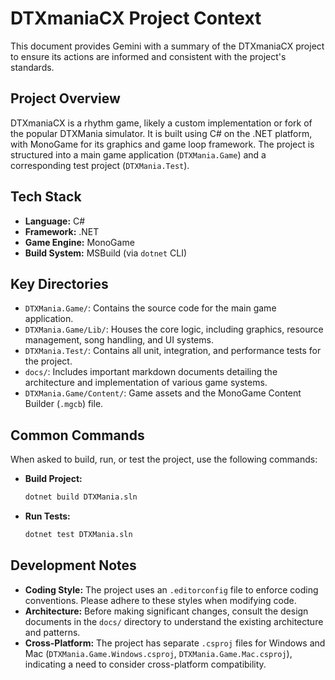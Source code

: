 # DTXmaniaCX Project Context

This document provides Gemini with a summary of the DTXmaniaCX project to ensure its actions are informed and consistent with the project's standards.

## Project Overview

DTXmaniaCX is a rhythm game, likely a custom implementation or fork of the popular DTXMania simulator. It is built using C# on the .NET platform, with MonoGame for its graphics and game loop framework. The project is structured into a main game application (`DTXMania.Game`) and a corresponding test project (`DTXMania.Test`).

## Tech Stack

- **Language:** C#
- **Framework:** .NET
- **Game Engine:** MonoGame
- **Build System:** MSBuild (via `dotnet` CLI)

## Key Directories

- `DTXMania.Game/`: Contains the source code for the main game application.
- `DTXMania.Game/Lib/`: Houses the core logic, including graphics, resource management, song handling, and UI systems.
- `DTXMania.Test/`: Contains all unit, integration, and performance tests for the project.
- `docs/`: Includes important markdown documents detailing the architecture and implementation of various game systems.
- `DTXMania.Game/Content/`: Game assets and the MonoGame Content Builder (`.mgcb`) file.

## Common Commands

When asked to build, run, or test the project, use the following commands:

- **Build Project:**
  ```bash
  dotnet build DTXMania.sln
  ```
- **Run Tests:**
  ```bash
  dotnet test DTXMania.sln
  ```

## Development Notes

- **Coding Style:** The project uses an `.editorconfig` file to enforce coding conventions. Please adhere to these styles when modifying code.
- **Architecture:** Before making significant changes, consult the design documents in the `docs/` directory to understand the existing architecture and patterns.
- **Cross-Platform:** The project has separate `.csproj` files for Windows and Mac (`DTXMania.Game.Windows.csproj`, `DTXMania.Game.Mac.csproj`), indicating a need to consider cross-platform compatibility.
